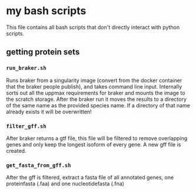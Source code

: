# my bash scripts
This file contains all bash scripts that don't directly interact with python scripts.

## getting protein sets
### `run_braker.sh`
Runs braker from a singularity image (convert from the docker container that the braker people publish), and takes command line input. Internally sorts out all the uppmax requirements for braker and mounts the image to the scratch storage. After the braker run it moves the results to a directory of the same name as the provided species name. If a directory of that name already exists it will be overwritten!

### `filter_gff.sh`
After braker returns a gtf file, this file will be filtered to remove overlapping genes and only keep the longest isoform of every gene. A new gff file is created.

### `get_fasta_from_gff.sh`
After the gff is filtered, extract a fasta file of all annotated genes, one proteinfasta (.faa) and one nucleotidefasta (.fna)